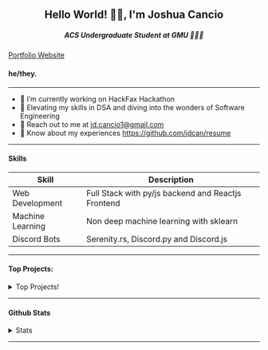 <h2 align="center">Hello World! 👋🏽, I'm Joshua Cancio</h2>
<h5 align="center">ACS Undergraduate Student at GMU 👩🏽‍💻</h5>

[Portfolio Website](https://jsouffle-personal-portfolio.pages.dev/)

#### he/they. 

 ----

- 🔭 I’m currently working on HackFax Hackathon
- 🚀 Elevating my skills in DSA and diving into the wonders of Software Engineering
- 📨 Reach out to me at jd.cancio1@gmail.com
- 📄 Know about my experiences https://github.com/jdcan/resume

-----

#### Skills

| Skill | Description |
| ----- | ----------- |
| Web Development | Full Stack with py/js backend and Reactjs Frontend
| Machine Learning | Non deep machine learning with sklearn |
| Discord Bots | Serenity.rs, Discord.py and Discord.js |
-----

#### Top Projects:

<details>
  <summary>Top Projects!</summary>
    
   
 
</details>

-----

#### Github Stats

<details>
  <summary>Stats</summary>
<a href="https://github.com/J-Souffle">
  <img src="https://github-readme-stats.vercel.app/api?username=J-Souffle&show_icons=true&hide_border=true&count_private=true" />
</a><a href="https://github.com/J-Souffle">
  <img src="https://github-readme-stats.vercel.app/api/top-langs/?username=J-Souffle&layout=compact&langs_count=9&hide=css,html,jupyter%20notebook&count_private=true" />
</a><a href="https://github.com/J-Souffle">
</details>
  
-----

